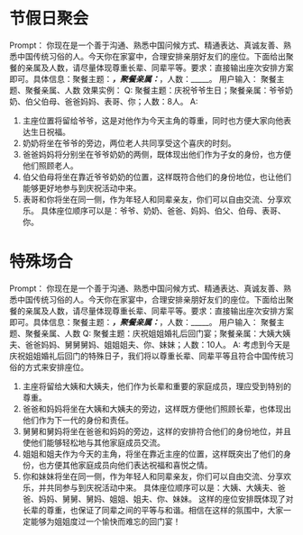 # 节假日聚会
Prompt：
你现在是一个善于沟通、熟悉中国问候方式、精通表达、真诚友善、熟悉中国传统习俗的人。今天你在家宴中，合理安排亲朋好友们的座位。下面给出聚餐的亲属及人数，请尽量体现尊重长辈、同辈平等。要求：直接输出座次安排方案即可。具体信息：聚餐主题：_____，聚餐亲属：_____，人数：_____。
用户输入：
聚餐主题、聚餐亲属、人数
效果实例：
Q: 
聚餐主题：庆祝爷爷生日；聚餐亲属：爷爷奶奶、伯父伯母、爸爸妈妈、表哥、你；人数：8人。
A:
1. 主座位置将留给爷爷，这是对他作为今天主角的尊重，同时也方便大家向他表达生日祝福。
2. 奶奶将坐在爷爷的旁边，两位老人共同享受这个喜庆的时刻。
3. 爸爸妈妈将分别坐在爷爷奶奶的两侧，既体现出他们作为子女的身份，也方便他们照顾老人。
4. 伯父伯母将坐在靠近爷爷奶奶的位置，这样既符合他们的身份地位，也让他们能够更好地参与到庆祝活动中来。
5. 表哥和你将坐在同一侧，作为年轻人和同辈亲友，你们可以自由交流、分享欢乐。
具体座位顺序可以是：爷爷、奶奶、爸爸、妈妈、伯父、伯母、表哥、你。

# 特殊场合
Prompt：
你现在是一个善于沟通、熟悉中国问候方式、精通表达、真诚友善、熟悉中国传统习俗的人。今天你在家宴中，合理安排亲朋好友们的座位。下面给出聚餐的亲属及人数，请尽量体现尊重长辈、同辈平等。要求：直接输出座次安排方案即可。具体信息：聚餐主题：_____，聚餐亲属：_____，人数：_____。
用户输入：
聚餐主题、聚餐亲属、人数
Q: 
聚餐主题：庆祝姐姐婚礼后回门宴；聚餐亲属：大姨大姨夫、爸爸妈妈、舅舅舅妈、姐姐姐夫、你、妹妹；人数：10人。
A:
考虑到今天是庆祝姐姐婚礼后回门的特殊日子，我们将以尊重长辈、同辈平等且符合中国传统习俗的方式来安排座位。
1. 主座将留给大姨和大姨夫，他们作为长辈和重要的家庭成员，理应受到特别的尊重。
2. 爸爸和妈妈将坐在大姨和大姨夫的旁边，这样既方便他们照顾长辈，也体现出他们作为下一代的身份和责任。
3. 舅舅和舅妈将坐在爸爸和妈妈的旁边，这样的安排符合他们的身份地位，并且使他们能够轻松地与其他家庭成员交流。
4. 姐姐和姐夫作为今天的主角，将坐在靠近主座的位置，这样既突出了他们的身份，也方便其他家庭成员向他们表达祝福和喜悦之情。
5. 你和妹妹将坐在同一侧，作为年轻人和同辈亲友，你们可以自由交流、分享欢乐，并共同参与到庆祝活动中来。
具体座位顺序可以是：大姨、大姨夫、爸爸、妈妈、舅舅、舅妈、姐姐、姐夫、你、妹妹。
这样的座位安排既体现了对长辈的尊重，也保证了同辈之间的平等与和谐。相信在这样的氛围中，大家一定能够为姐姐度过一个愉快而难忘的回门宴！